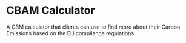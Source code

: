 # CBAM Calculator

A CBM calculator that clients can use to find more about their Carbon Emissions based on the EU compliance regulations.
